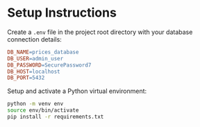 # Setup Instructions

Create a `.env` file in the project root directory with your database connection details:
```makefile
DB_NAME=prices_database
DB_USER=admin_user
DB_PASSWORD=SecurePassword7
DB_HOST=localhost
DB_PORT=5432
```

Setup and activate a Python virtual environment:
```bash
python -m venv env
source env/bin/activate
pip install -r requirements.txt
```
